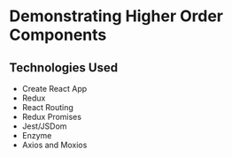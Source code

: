 # Demonstrating Higher Order Components

## Technologies Used

- Create React App
- Redux
- React Routing
- Redux Promises
- Jest/JSDom
- Enzyme
- Axios and Moxios